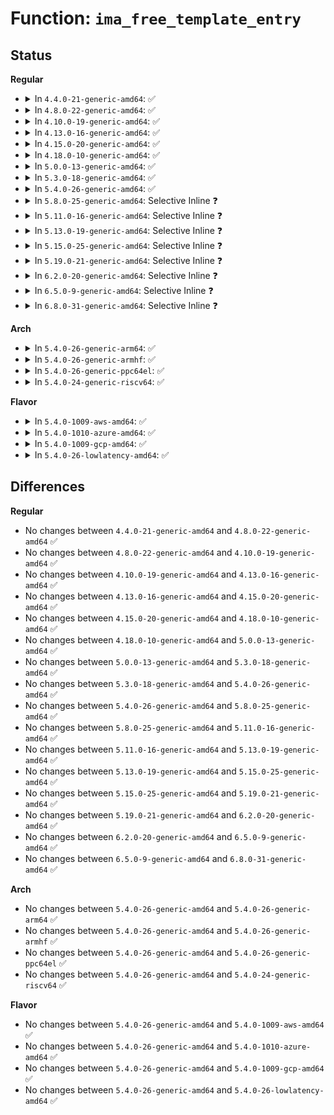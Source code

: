 # Function: <code>ima_free_template_entry</code>

## Status
<b>Regular</b>
<ul>
<li>
<details>
<summary>In <code>4.4.0-21-generic-amd64</code>: ✅</summary>

```c
void ima_free_template_entry(struct ima_template_entry * entry)
```

```json
{
  "name": "ima_free_template_entry",
  "collision_type": "Unique Global",
  "inline_type": "No",
  "funcs": [
    {
      "addr": 18446744071582614800,
      "name": "ima_free_template_entry",
      "external": true,
      "loc": "security/integrity/ima/ima_api.c:27",
      "file": "security/integrity/ima/ima_api.c",
      "inline": "seen, unknown",
      "caller_inline": [],
      "caller_func": [
        "security/integrity/ima/ima_init.c:ima_add_boot_aggregate",
        "security/integrity/ima/ima_api.c:ima_alloc_init_template",
        "security/integrity/ima/ima_api.c:ima_add_violation",
        "security/integrity/ima/ima_api.c:ima_store_measurement"
      ]
    }
  ],
  "symbols": [
    {
      "addr": 18446744071582614800,
      "name": "ima_free_template_entry",
      "section": ".text",
      "bind": "STB_GLOBAL",
      "size": 75
    }
  ]
}
```
</details>
</li>
<li>
<details>
<summary>In <code>4.8.0-22-generic-amd64</code>: ✅</summary>

```c
void ima_free_template_entry(struct ima_template_entry * entry)
```

```json
{
  "name": "ima_free_template_entry",
  "collision_type": "Unique Global",
  "inline_type": "No",
  "funcs": [
    {
      "addr": 18446744071582862016,
      "name": "ima_free_template_entry",
      "external": true,
      "loc": "security/integrity/ima/ima_api.c:27",
      "file": "security/integrity/ima/ima_api.c",
      "inline": "seen, unknown",
      "caller_inline": [],
      "caller_func": [
        "security/integrity/ima/ima_init.c:ima_add_boot_aggregate",
        "security/integrity/ima/ima_api.c:ima_store_measurement",
        "security/integrity/ima/ima_api.c:ima_add_violation",
        "security/integrity/ima/ima_api.c:ima_alloc_init_template"
      ]
    }
  ],
  "symbols": [
    {
      "addr": 18446744071582862016,
      "name": "ima_free_template_entry",
      "section": ".text",
      "bind": "STB_GLOBAL",
      "size": 75
    }
  ]
}
```
</details>
</li>
<li>
<details>
<summary>In <code>4.10.0-19-generic-amd64</code>: ✅</summary>

```c
void ima_free_template_entry(struct ima_template_entry * entry)
```

```json
{
  "name": "ima_free_template_entry",
  "collision_type": "Unique Global",
  "inline_type": "No",
  "funcs": [
    {
      "addr": 18446744071582958864,
      "name": "ima_free_template_entry",
      "external": true,
      "loc": "security/integrity/ima/ima_api.c:27",
      "file": "security/integrity/ima/ima_api.c",
      "inline": "seen, unknown",
      "caller_inline": [],
      "caller_func": [
        "security/integrity/ima/ima_init.c:ima_add_boot_aggregate",
        "security/integrity/ima/ima_api.c:ima_store_measurement",
        "security/integrity/ima/ima_api.c:ima_add_violation",
        "security/integrity/ima/ima_api.c:ima_alloc_init_template",
        "security/integrity/ima/ima_template.c:ima_restore_measurement_list"
      ]
    }
  ],
  "symbols": [
    {
      "addr": 18446744071582958864,
      "name": "ima_free_template_entry",
      "section": ".text",
      "bind": "STB_GLOBAL",
      "size": 75
    }
  ]
}
```
</details>
</li>
<li>
<details>
<summary>In <code>4.13.0-16-generic-amd64</code>: ✅</summary>

```c
void ima_free_template_entry(struct ima_template_entry * entry)
```

```json
{
  "name": "ima_free_template_entry",
  "collision_type": "Unique Global",
  "inline_type": "No",
  "funcs": [
    {
      "addr": 18446744071583009008,
      "name": "ima_free_template_entry",
      "external": true,
      "loc": "security/integrity/ima/ima_api.c:27",
      "file": "security/integrity/ima/ima_api.c",
      "inline": "seen, unknown",
      "caller_inline": [],
      "caller_func": [
        "security/integrity/ima/ima_init.c:ima_add_boot_aggregate",
        "security/integrity/ima/ima_api.c:ima_store_measurement",
        "security/integrity/ima/ima_api.c:ima_add_violation",
        "security/integrity/ima/ima_api.c:ima_alloc_init_template",
        "security/integrity/ima/ima_template.c:ima_restore_measurement_list"
      ]
    }
  ],
  "symbols": [
    {
      "addr": 18446744071583009008,
      "name": "ima_free_template_entry",
      "section": ".text",
      "bind": "STB_GLOBAL",
      "size": 75
    }
  ]
}
```
</details>
</li>
<li>
<details>
<summary>In <code>4.15.0-20-generic-amd64</code>: ✅</summary>

```c
void ima_free_template_entry(struct ima_template_entry * entry)
```

```json
{
  "name": "ima_free_template_entry",
  "collision_type": "Unique Global",
  "inline_type": "No",
  "funcs": [
    {
      "addr": 18446744071583173920,
      "name": "ima_free_template_entry",
      "external": true,
      "loc": "security/integrity/ima/ima_api.c:27",
      "file": "security/integrity/ima/ima_api.c",
      "inline": "seen, unknown",
      "caller_inline": [],
      "caller_func": [
        "security/integrity/ima/ima_init.c:ima_add_boot_aggregate",
        "security/integrity/ima/ima_api.c:ima_store_measurement",
        "security/integrity/ima/ima_api.c:ima_add_violation",
        "security/integrity/ima/ima_api.c:ima_alloc_init_template",
        "security/integrity/ima/ima_template.c:ima_restore_measurement_list"
      ]
    }
  ],
  "symbols": [
    {
      "addr": 18446744071583173920,
      "name": "ima_free_template_entry",
      "section": ".text",
      "bind": "STB_GLOBAL",
      "size": 75
    }
  ]
}
```
</details>
</li>
<li>
<details>
<summary>In <code>4.18.0-10-generic-amd64</code>: ✅</summary>

```c
void ima_free_template_entry(struct ima_template_entry * entry)
```

```json
{
  "name": "ima_free_template_entry",
  "collision_type": "Unique Global",
  "inline_type": "No",
  "funcs": [
    {
      "addr": 18446744071583380112,
      "name": "ima_free_template_entry",
      "external": true,
      "loc": "security/integrity/ima/ima_api.c:28",
      "file": "security/integrity/ima/ima_api.c",
      "inline": "seen, unknown",
      "caller_inline": [],
      "caller_func": [
        "security/integrity/ima/ima_init.c:ima_add_boot_aggregate",
        "security/integrity/ima/ima_api.c:ima_store_measurement",
        "security/integrity/ima/ima_api.c:ima_add_violation",
        "security/integrity/ima/ima_api.c:ima_alloc_init_template",
        "security/integrity/ima/ima_template.c:ima_restore_measurement_list"
      ]
    }
  ],
  "symbols": [
    {
      "addr": 18446744071583380112,
      "name": "ima_free_template_entry",
      "section": ".text",
      "bind": "STB_GLOBAL",
      "size": 75
    }
  ]
}
```
</details>
</li>
<li>
<details>
<summary>In <code>5.0.0-13-generic-amd64</code>: ✅</summary>

```c
void ima_free_template_entry(struct ima_template_entry * entry)
```

```json
{
  "name": "ima_free_template_entry",
  "collision_type": "Unique Global",
  "inline_type": "No",
  "funcs": [
    {
      "addr": 18446744071583499376,
      "name": "ima_free_template_entry",
      "external": true,
      "loc": "security/integrity/ima/ima_api.c:27",
      "file": "security/integrity/ima/ima_api.c",
      "inline": "seen, unknown",
      "caller_inline": [],
      "caller_func": [
        "security/integrity/ima/ima_init.c:ima_add_boot_aggregate",
        "security/integrity/ima/ima_api.c:ima_store_measurement",
        "security/integrity/ima/ima_api.c:ima_add_violation",
        "security/integrity/ima/ima_api.c:ima_alloc_init_template",
        "security/integrity/ima/ima_template.c:ima_restore_measurement_list"
      ]
    }
  ],
  "symbols": [
    {
      "addr": 18446744071583499376,
      "name": "ima_free_template_entry",
      "section": ".text",
      "bind": "STB_GLOBAL",
      "size": 75
    }
  ]
}
```
</details>
</li>
<li>
<details>
<summary>In <code>5.3.0-18-generic-amd64</code>: ✅</summary>

```c
void ima_free_template_entry(struct ima_template_entry * entry)
```

```json
{
  "name": "ima_free_template_entry",
  "collision_type": "Unique Global",
  "inline_type": "No",
  "funcs": [
    {
      "addr": 18446744071583686176,
      "name": "ima_free_template_entry",
      "external": true,
      "loc": "security/integrity/ima/ima_api.c:23",
      "file": "security/integrity/ima/ima_api.c",
      "inline": "seen, unknown",
      "caller_inline": [],
      "caller_func": [
        "security/integrity/ima/ima_init.c:ima_add_boot_aggregate",
        "security/integrity/ima/ima_api.c:ima_store_measurement",
        "security/integrity/ima/ima_api.c:ima_add_violation",
        "security/integrity/ima/ima_api.c:ima_alloc_init_template",
        "security/integrity/ima/ima_template.c:ima_restore_measurement_list"
      ]
    }
  ],
  "symbols": [
    {
      "addr": 18446744071583686176,
      "name": "ima_free_template_entry",
      "section": ".text",
      "bind": "STB_GLOBAL",
      "size": 71
    }
  ]
}
```
</details>
</li>
<li>
<details>
<summary>In <code>5.4.0-26-generic-amd64</code>: ✅</summary>

```c
void ima_free_template_entry(struct ima_template_entry * entry)
```

```json
{
  "name": "ima_free_template_entry",
  "collision_type": "Unique Global",
  "inline_type": "No",
  "funcs": [
    {
      "addr": 18446744071583793808,
      "name": "ima_free_template_entry",
      "external": true,
      "loc": "security/integrity/ima/ima_api.c:23",
      "file": "security/integrity/ima/ima_api.c",
      "inline": "seen, unknown",
      "caller_inline": [],
      "caller_func": [
        "security/integrity/ima/ima_init.c:ima_add_boot_aggregate",
        "security/integrity/ima/ima_main.c:process_buffer_measurement",
        "security/integrity/ima/ima_api.c:ima_store_measurement",
        "security/integrity/ima/ima_api.c:ima_add_violation",
        "security/integrity/ima/ima_api.c:ima_alloc_init_template",
        "security/integrity/ima/ima_template.c:ima_restore_measurement_list"
      ]
    }
  ],
  "symbols": [
    {
      "addr": 18446744071583793808,
      "name": "ima_free_template_entry",
      "section": ".text",
      "bind": "STB_GLOBAL",
      "size": 71
    }
  ]
}
```
</details>
</li>
<li>
<details>
<summary>In <code>5.8.0-25-generic-amd64</code>: Selective Inline ❓</summary>

```c
void ima_free_template_entry(struct ima_template_entry * entry)
```

```json
{
  "name": "ima_free_template_entry",
  "collision_type": "Unique Global",
  "inline_type": "Selective",
  "funcs": [
    {
      "addr": 18446744071584187901,
      "name": "ima_free_template_entry",
      "external": true,
      "loc": "security/integrity/ima/ima_api.c:23",
      "file": "security/integrity/ima/ima_api.c",
      "inline": "not declared, inlined",
      "caller_inline": [
        "security/integrity/ima/ima_api.c:ima_store_measurement",
        "security/integrity/ima/ima_api.c:ima_add_violation",
        "security/integrity/ima/ima_api.c:ima_alloc_init_template"
      ],
      "caller_func": [
        "security/integrity/ima/ima_init.c:ima_add_boot_aggregate",
        "security/integrity/ima/ima_main.c:process_buffer_measurement",
        "security/integrity/ima/ima_template.c:ima_restore_template_data"
      ]
    }
  ],
  "symbols": [
    {
      "addr": 18446744071584185920,
      "name": "ima_free_template_entry",
      "section": ".text",
      "bind": "STB_GLOBAL",
      "size": 81
    }
  ]
}
```
</details>
</li>
<li>
<details>
<summary>In <code>5.11.0-16-generic-amd64</code>: Selective Inline ❓</summary>

```c
void ima_free_template_entry(struct ima_template_entry * entry)
```

```json
{
  "name": "ima_free_template_entry",
  "collision_type": "Unique Global",
  "inline_type": "Selective",
  "funcs": [
    {
      "addr": 18446744071584306637,
      "name": "ima_free_template_entry",
      "external": true,
      "loc": "security/integrity/ima/ima_api.c:23",
      "file": "security/integrity/ima/ima_api.c",
      "inline": "not declared, inlined",
      "caller_inline": [
        "security/integrity/ima/ima_api.c:ima_store_measurement",
        "security/integrity/ima/ima_api.c:ima_add_violation",
        "security/integrity/ima/ima_api.c:ima_alloc_init_template"
      ],
      "caller_func": [
        "security/integrity/ima/ima_init.c:ima_add_boot_aggregate",
        "security/integrity/ima/ima_main.c:process_buffer_measurement",
        "security/integrity/ima/ima_template.c:ima_restore_template_data"
      ]
    }
  ],
  "symbols": [
    {
      "addr": 18446744071584304656,
      "name": "ima_free_template_entry",
      "section": ".text",
      "bind": "STB_GLOBAL",
      "size": 81
    }
  ]
}
```
</details>
</li>
<li>
<details>
<summary>In <code>5.13.0-19-generic-amd64</code>: Selective Inline ❓</summary>

```c
void ima_free_template_entry(struct ima_template_entry * entry)
```

```json
{
  "name": "ima_free_template_entry",
  "collision_type": "Unique Global",
  "inline_type": "Selective",
  "funcs": [
    {
      "addr": 18446744071584340973,
      "name": "ima_free_template_entry",
      "external": true,
      "loc": "security/integrity/ima/ima_api.c:23",
      "file": "security/integrity/ima/ima_api.c",
      "inline": "not declared, inlined",
      "caller_inline": [
        "security/integrity/ima/ima_api.c:ima_store_measurement",
        "security/integrity/ima/ima_api.c:ima_add_violation",
        "security/integrity/ima/ima_api.c:ima_alloc_init_template"
      ],
      "caller_func": [
        "security/integrity/ima/ima_init.c:ima_add_boot_aggregate",
        "security/integrity/ima/ima_main.c:process_buffer_measurement",
        "security/integrity/ima/ima_template.c:ima_restore_template_data"
      ]
    }
  ],
  "symbols": [
    {
      "addr": 18446744071584339008,
      "name": "ima_free_template_entry",
      "section": ".text",
      "bind": "STB_GLOBAL",
      "size": 81
    }
  ]
}
```
</details>
</li>
<li>
<details>
<summary>In <code>5.15.0-25-generic-amd64</code>: Selective Inline ❓</summary>

```c
void ima_free_template_entry(struct ima_template_entry * entry)
```

```json
{
  "name": "ima_free_template_entry",
  "collision_type": "Unique Global",
  "inline_type": "Selective",
  "funcs": [
    {
      "addr": 18446744071584729749,
      "name": "ima_free_template_entry",
      "external": true,
      "loc": "security/integrity/ima/ima_api.c:23",
      "file": "security/integrity/ima/ima_api.c",
      "inline": "not declared, inlined",
      "caller_inline": [
        "security/integrity/ima/ima_api.c:ima_store_measurement",
        "security/integrity/ima/ima_api.c:ima_add_violation",
        "security/integrity/ima/ima_api.c:ima_alloc_init_template"
      ],
      "caller_func": [
        "security/integrity/ima/ima_init.c:ima_add_boot_aggregate",
        "security/integrity/ima/ima_main.c:process_buffer_measurement",
        "security/integrity/ima/ima_template.c:ima_restore_template_data"
      ]
    }
  ],
  "symbols": [
    {
      "addr": 18446744071584727744,
      "name": "ima_free_template_entry",
      "section": ".text",
      "bind": "STB_GLOBAL",
      "size": 81
    }
  ]
}
```
</details>
</li>
<li>
<details>
<summary>In <code>5.19.0-21-generic-amd64</code>: Selective Inline ❓</summary>

```c
void ima_free_template_entry(struct ima_template_entry * entry)
```

```json
{
  "name": "ima_free_template_entry",
  "collision_type": "Unique Global",
  "inline_type": "Selective",
  "funcs": [
    {
      "addr": 18446744071585405952,
      "name": "ima_free_template_entry",
      "external": true,
      "loc": "security/integrity/ima/ima_api.c:24",
      "file": "security/integrity/ima/ima_api.c",
      "inline": "not declared, inlined",
      "caller_inline": [
        "security/integrity/ima/ima_api.c:ima_store_measurement",
        "security/integrity/ima/ima_api.c:ima_add_violation",
        "security/integrity/ima/ima_api.c:ima_alloc_init_template"
      ],
      "caller_func": [
        "security/integrity/ima/ima_init.c:ima_add_boot_aggregate",
        "security/integrity/ima/ima_main.c:process_buffer_measurement",
        "security/integrity/ima/ima_template.c:ima_restore_template_data"
      ]
    }
  ],
  "symbols": [
    {
      "addr": 18446744071585403616,
      "name": "ima_free_template_entry",
      "section": ".text",
      "bind": "STB_GLOBAL",
      "size": 89
    }
  ]
}
```
</details>
</li>
<li>
<details>
<summary>In <code>6.2.0-20-generic-amd64</code>: Selective Inline ❓</summary>

```c
void ima_free_template_entry(struct ima_template_entry * entry)
```

```json
{
  "name": "ima_free_template_entry",
  "collision_type": "Unique Global",
  "inline_type": "Selective",
  "funcs": [
    {
      "addr": 18446744071586159712,
      "name": "ima_free_template_entry",
      "external": true,
      "loc": "security/integrity/ima/ima_api.c:24",
      "file": "security/integrity/ima/ima_api.c",
      "inline": "not declared, inlined",
      "caller_inline": [
        "security/integrity/ima/ima_api.c:ima_store_measurement",
        "security/integrity/ima/ima_api.c:ima_add_violation",
        "security/integrity/ima/ima_api.c:ima_alloc_init_template"
      ],
      "caller_func": [
        "security/integrity/ima/ima_init.c:ima_add_boot_aggregate",
        "security/integrity/ima/ima_main.c:process_buffer_measurement",
        "security/integrity/ima/ima_template.c:ima_restore_template_data"
      ]
    }
  ],
  "symbols": [
    {
      "addr": 18446744071586157216,
      "name": "ima_free_template_entry",
      "section": ".text",
      "bind": "STB_GLOBAL",
      "size": 89
    }
  ]
}
```
</details>
</li>
<li>
<details>
<summary>In <code>6.5.0-9-generic-amd64</code>: Selective Inline ❓</summary>

```c
void ima_free_template_entry(struct ima_template_entry * entry)
```

```json
{
  "name": "ima_free_template_entry",
  "collision_type": "Unique Global",
  "inline_type": "Selective",
  "funcs": [
    {
      "addr": 18446744071586397586,
      "name": "ima_free_template_entry",
      "external": true,
      "loc": "security/integrity/ima/ima_api.c:23",
      "file": "security/integrity/ima/ima_api.c",
      "inline": "not declared, inlined",
      "caller_inline": [
        "security/integrity/ima/ima_api.c:ima_store_measurement",
        "security/integrity/ima/ima_api.c:ima_add_violation",
        "security/integrity/ima/ima_api.c:ima_alloc_init_template"
      ],
      "caller_func": [
        "security/integrity/ima/ima_init.c:ima_add_boot_aggregate",
        "security/integrity/ima/ima_main.c:process_buffer_measurement",
        "security/integrity/ima/ima_template.c:ima_restore_template_data"
      ]
    }
  ],
  "symbols": [
    {
      "addr": 18446744071586395136,
      "name": "ima_free_template_entry",
      "section": ".text",
      "bind": "STB_GLOBAL",
      "size": 89
    }
  ]
}
```
</details>
</li>
<li>
<details>
<summary>In <code>6.8.0-31-generic-amd64</code>: Selective Inline ❓</summary>

```c
void ima_free_template_entry(struct ima_template_entry * entry)
```

```json
{
  "name": "ima_free_template_entry",
  "collision_type": "Unique Global",
  "inline_type": "Selective",
  "funcs": [
    {
      "addr": 18446744071586662530,
      "name": "ima_free_template_entry",
      "external": true,
      "loc": "security/integrity/ima/ima_api.c:23",
      "file": "security/integrity/ima/ima_api.c",
      "inline": "not declared, inlined",
      "caller_inline": [
        "security/integrity/ima/ima_api.c:ima_store_measurement",
        "security/integrity/ima/ima_api.c:ima_add_violation",
        "security/integrity/ima/ima_api.c:ima_alloc_init_template"
      ],
      "caller_func": [
        "security/integrity/ima/ima_init.c:ima_add_boot_aggregate",
        "security/integrity/ima/ima_main.c:process_buffer_measurement",
        "security/integrity/ima/ima_template.c:ima_restore_template_data"
      ]
    }
  ],
  "symbols": [
    {
      "addr": 18446744071586659872,
      "name": "ima_free_template_entry",
      "section": ".text",
      "bind": "STB_GLOBAL",
      "size": 89
    }
  ]
}
```
</details>
</li>
</ul>
<b>Arch</b>
<ul>
<li>
<details>
<summary>In <code>5.4.0-26-generic-arm64</code>: ✅</summary>

```c
void ima_free_template_entry(struct ima_template_entry * entry)
```

```json
{
  "name": "ima_free_template_entry",
  "collision_type": "Unique Global",
  "inline_type": "No",
  "funcs": [
    {
      "addr": 18446603336495596784,
      "name": "ima_free_template_entry",
      "external": true,
      "loc": "security/integrity/ima/ima_api.c:23",
      "file": "security/integrity/ima/ima_api.c",
      "inline": "seen, unknown",
      "caller_inline": [],
      "caller_func": [
        "security/integrity/ima/ima_init.c:ima_add_boot_aggregate",
        "security/integrity/ima/ima_main.c:process_buffer_measurement",
        "security/integrity/ima/ima_api.c:ima_store_measurement",
        "security/integrity/ima/ima_api.c:ima_add_violation",
        "security/integrity/ima/ima_api.c:ima_alloc_init_template",
        "security/integrity/ima/ima_template.c:ima_restore_measurement_list"
      ]
    }
  ],
  "symbols": [
    {
      "addr": 18446603336495596784,
      "name": "ima_free_template_entry",
      "section": ".text",
      "bind": "STB_GLOBAL",
      "size": 100
    }
  ]
}
```
</details>
</li>
<li>
<details>
<summary>In <code>5.4.0-26-generic-armhf</code>: ✅</summary>

```c
void ima_free_template_entry(struct ima_template_entry * entry)
```

```json
{
  "name": "ima_free_template_entry",
  "collision_type": "Unique Global",
  "inline_type": "No",
  "funcs": [
    {
      "addr": 3228957728,
      "name": "ima_free_template_entry",
      "external": true,
      "loc": "security/integrity/ima/ima_api.c:23",
      "file": "security/integrity/ima/ima_api.c",
      "inline": "seen, unknown",
      "caller_inline": [],
      "caller_func": [
        "security/integrity/ima/ima_init.c:ima_add_boot_aggregate",
        "security/integrity/ima/ima_main.c:process_buffer_measurement",
        "security/integrity/ima/ima_api.c:ima_store_measurement",
        "security/integrity/ima/ima_api.c:ima_add_violation",
        "security/integrity/ima/ima_api.c:ima_alloc_init_template",
        "security/integrity/ima/ima_template.c:ima_restore_measurement_list"
      ]
    }
  ],
  "symbols": [
    {
      "addr": 3228957728,
      "name": "ima_free_template_entry",
      "section": ".text",
      "bind": "STB_GLOBAL",
      "size": 88
    }
  ]
}
```
</details>
</li>
<li>
<details>
<summary>In <code>5.4.0-26-generic-ppc64el</code>: ✅</summary>

```c
void ima_free_template_entry(struct ima_template_entry * entry)
```

```json
{
  "name": "ima_free_template_entry",
  "collision_type": "Unique Global",
  "inline_type": "No",
  "funcs": [
    {
      "addr": 13835058055289700624,
      "name": "ima_free_template_entry",
      "external": true,
      "loc": "security/integrity/ima/ima_api.c:23",
      "file": "security/integrity/ima/ima_api.c",
      "inline": "seen, unknown",
      "caller_inline": [],
      "caller_func": [
        "security/integrity/ima/ima_init.c:ima_add_boot_aggregate",
        "security/integrity/ima/ima_main.c:process_buffer_measurement",
        "security/integrity/ima/ima_api.c:ima_store_measurement",
        "security/integrity/ima/ima_api.c:ima_add_violation",
        "security/integrity/ima/ima_api.c:ima_alloc_init_template",
        "security/integrity/ima/ima_template.c:ima_restore_measurement_list"
      ]
    }
  ],
  "symbols": [
    {
      "addr": 13835058055289700624,
      "name": "ima_free_template_entry",
      "section": ".text",
      "bind": "STB_GLOBAL",
      "size": 148
    }
  ]
}
```
</details>
</li>
<li>
<details>
<summary>In <code>5.4.0-24-generic-riscv64</code>: ✅</summary>

```c
void ima_free_template_entry(struct ima_template_entry * entry)
```

```json
{
  "name": "ima_free_template_entry",
  "collision_type": "Unique Global",
  "inline_type": "No",
  "funcs": [
    {
      "addr": 18446743936274760084,
      "name": "ima_free_template_entry",
      "external": true,
      "loc": "security/integrity/ima/ima_api.c:23",
      "file": "security/integrity/ima/ima_api.c",
      "inline": "seen, unknown",
      "caller_inline": [],
      "caller_func": [
        "security/integrity/ima/ima_init.c:ima_add_boot_aggregate",
        "security/integrity/ima/ima_main.c:process_buffer_measurement",
        "security/integrity/ima/ima_api.c:ima_store_measurement",
        "security/integrity/ima/ima_api.c:ima_add_violation",
        "security/integrity/ima/ima_api.c:ima_alloc_init_template",
        "security/integrity/ima/ima_template.c:ima_restore_measurement_list"
      ]
    }
  ],
  "symbols": [
    {
      "addr": 18446743936274760084,
      "name": "ima_free_template_entry",
      "section": ".text",
      "bind": "STB_GLOBAL",
      "size": 88
    }
  ]
}
```
</details>
</li>
</ul>
<b>Flavor</b>
<ul>
<li>
<details>
<summary>In <code>5.4.0-1009-aws-amd64</code>: ✅</summary>

```c
void ima_free_template_entry(struct ima_template_entry * entry)
```

```json
{
  "name": "ima_free_template_entry",
  "collision_type": "Unique Global",
  "inline_type": "No",
  "funcs": [
    {
      "addr": 18446744071583762544,
      "name": "ima_free_template_entry",
      "external": true,
      "loc": "security/integrity/ima/ima_api.c:23",
      "file": "security/integrity/ima/ima_api.c",
      "inline": "seen, unknown",
      "caller_inline": [],
      "caller_func": [
        "security/integrity/ima/ima_init.c:ima_add_boot_aggregate",
        "security/integrity/ima/ima_main.c:process_buffer_measurement",
        "security/integrity/ima/ima_api.c:ima_store_measurement",
        "security/integrity/ima/ima_api.c:ima_add_violation",
        "security/integrity/ima/ima_api.c:ima_alloc_init_template",
        "security/integrity/ima/ima_template.c:ima_restore_measurement_list"
      ]
    }
  ],
  "symbols": [
    {
      "addr": 18446744071583762544,
      "name": "ima_free_template_entry",
      "section": ".text",
      "bind": "STB_GLOBAL",
      "size": 71
    }
  ]
}
```
</details>
</li>
<li>
<details>
<summary>In <code>5.4.0-1010-azure-amd64</code>: ✅</summary>

```c
void ima_free_template_entry(struct ima_template_entry * entry)
```

```json
{
  "name": "ima_free_template_entry",
  "collision_type": "Unique Global",
  "inline_type": "No",
  "funcs": [
    {
      "addr": 18446744071583699600,
      "name": "ima_free_template_entry",
      "external": true,
      "loc": "security/integrity/ima/ima_api.c:23",
      "file": "security/integrity/ima/ima_api.c",
      "inline": "seen, unknown",
      "caller_inline": [],
      "caller_func": [
        "security/integrity/ima/ima_init.c:ima_add_boot_aggregate",
        "security/integrity/ima/ima_main.c:process_buffer_measurement",
        "security/integrity/ima/ima_api.c:ima_store_measurement",
        "security/integrity/ima/ima_api.c:ima_add_violation",
        "security/integrity/ima/ima_api.c:ima_alloc_init_template",
        "security/integrity/ima/ima_template.c:ima_restore_measurement_list"
      ]
    }
  ],
  "symbols": [
    {
      "addr": 18446744071583699600,
      "name": "ima_free_template_entry",
      "section": ".text",
      "bind": "STB_GLOBAL",
      "size": 71
    }
  ]
}
```
</details>
</li>
<li>
<details>
<summary>In <code>5.4.0-1009-gcp-amd64</code>: ✅</summary>

```c
void ima_free_template_entry(struct ima_template_entry * entry)
```

```json
{
  "name": "ima_free_template_entry",
  "collision_type": "Unique Global",
  "inline_type": "No",
  "funcs": [
    {
      "addr": 18446744071583746304,
      "name": "ima_free_template_entry",
      "external": true,
      "loc": "security/integrity/ima/ima_api.c:23",
      "file": "security/integrity/ima/ima_api.c",
      "inline": "seen, unknown",
      "caller_inline": [],
      "caller_func": [
        "security/integrity/ima/ima_init.c:ima_add_boot_aggregate",
        "security/integrity/ima/ima_main.c:process_buffer_measurement",
        "security/integrity/ima/ima_api.c:ima_store_measurement",
        "security/integrity/ima/ima_api.c:ima_add_violation",
        "security/integrity/ima/ima_api.c:ima_alloc_init_template",
        "security/integrity/ima/ima_template.c:ima_restore_measurement_list"
      ]
    }
  ],
  "symbols": [
    {
      "addr": 18446744071583746304,
      "name": "ima_free_template_entry",
      "section": ".text",
      "bind": "STB_GLOBAL",
      "size": 71
    }
  ]
}
```
</details>
</li>
<li>
<details>
<summary>In <code>5.4.0-26-lowlatency-amd64</code>: ✅</summary>

```c
void ima_free_template_entry(struct ima_template_entry * entry)
```

```json
{
  "name": "ima_free_template_entry",
  "collision_type": "Unique Global",
  "inline_type": "No",
  "funcs": [
    {
      "addr": 18446744071583847248,
      "name": "ima_free_template_entry",
      "external": true,
      "loc": "security/integrity/ima/ima_api.c:23",
      "file": "security/integrity/ima/ima_api.c",
      "inline": "seen, unknown",
      "caller_inline": [],
      "caller_func": [
        "security/integrity/ima/ima_init.c:ima_add_boot_aggregate",
        "security/integrity/ima/ima_main.c:process_buffer_measurement",
        "security/integrity/ima/ima_api.c:ima_store_measurement",
        "security/integrity/ima/ima_api.c:ima_add_violation",
        "security/integrity/ima/ima_api.c:ima_alloc_init_template",
        "security/integrity/ima/ima_template.c:ima_restore_measurement_list"
      ]
    }
  ],
  "symbols": [
    {
      "addr": 18446744071583847248,
      "name": "ima_free_template_entry",
      "section": ".text",
      "bind": "STB_GLOBAL",
      "size": 71
    }
  ]
}
```
</details>
</li>
</ul>

## Differences
<b>Regular</b>
<ul>
<li>
No changes between <code>4.4.0-21-generic-amd64</code> and <code>4.8.0-22-generic-amd64</code> ✅
</li>
<li>
No changes between <code>4.8.0-22-generic-amd64</code> and <code>4.10.0-19-generic-amd64</code> ✅
</li>
<li>
No changes between <code>4.10.0-19-generic-amd64</code> and <code>4.13.0-16-generic-amd64</code> ✅
</li>
<li>
No changes between <code>4.13.0-16-generic-amd64</code> and <code>4.15.0-20-generic-amd64</code> ✅
</li>
<li>
No changes between <code>4.15.0-20-generic-amd64</code> and <code>4.18.0-10-generic-amd64</code> ✅
</li>
<li>
No changes between <code>4.18.0-10-generic-amd64</code> and <code>5.0.0-13-generic-amd64</code> ✅
</li>
<li>
No changes between <code>5.0.0-13-generic-amd64</code> and <code>5.3.0-18-generic-amd64</code> ✅
</li>
<li>
No changes between <code>5.3.0-18-generic-amd64</code> and <code>5.4.0-26-generic-amd64</code> ✅
</li>
<li>
No changes between <code>5.4.0-26-generic-amd64</code> and <code>5.8.0-25-generic-amd64</code> ✅
</li>
<li>
No changes between <code>5.8.0-25-generic-amd64</code> and <code>5.11.0-16-generic-amd64</code> ✅
</li>
<li>
No changes between <code>5.11.0-16-generic-amd64</code> and <code>5.13.0-19-generic-amd64</code> ✅
</li>
<li>
No changes between <code>5.13.0-19-generic-amd64</code> and <code>5.15.0-25-generic-amd64</code> ✅
</li>
<li>
No changes between <code>5.15.0-25-generic-amd64</code> and <code>5.19.0-21-generic-amd64</code> ✅
</li>
<li>
No changes between <code>5.19.0-21-generic-amd64</code> and <code>6.2.0-20-generic-amd64</code> ✅
</li>
<li>
No changes between <code>6.2.0-20-generic-amd64</code> and <code>6.5.0-9-generic-amd64</code> ✅
</li>
<li>
No changes between <code>6.5.0-9-generic-amd64</code> and <code>6.8.0-31-generic-amd64</code> ✅
</li>
</ul>
<b>Arch</b>
<ul>
<li>
No changes between <code>5.4.0-26-generic-amd64</code> and <code>5.4.0-26-generic-arm64</code> ✅
</li>
<li>
No changes between <code>5.4.0-26-generic-amd64</code> and <code>5.4.0-26-generic-armhf</code> ✅
</li>
<li>
No changes between <code>5.4.0-26-generic-amd64</code> and <code>5.4.0-26-generic-ppc64el</code> ✅
</li>
<li>
No changes between <code>5.4.0-26-generic-amd64</code> and <code>5.4.0-24-generic-riscv64</code> ✅
</li>
</ul>
<b>Flavor</b>
<ul>
<li>
No changes between <code>5.4.0-26-generic-amd64</code> and <code>5.4.0-1009-aws-amd64</code> ✅
</li>
<li>
No changes between <code>5.4.0-26-generic-amd64</code> and <code>5.4.0-1010-azure-amd64</code> ✅
</li>
<li>
No changes between <code>5.4.0-26-generic-amd64</code> and <code>5.4.0-1009-gcp-amd64</code> ✅
</li>
<li>
No changes between <code>5.4.0-26-generic-amd64</code> and <code>5.4.0-26-lowlatency-amd64</code> ✅
</li>
</ul>
